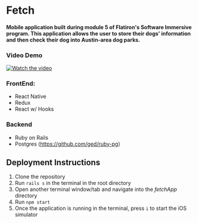 # Fetch
#### Mobile application built during module 5 of Flatiron's Software Immersive program. This application allows the user to store their dogs' information and then check their dog into Austin-area dog parks.

### Video Demo
[![Watch the video](https://img.youtube.com/vi/Qx5XU4TCZ8A/0.jpg)](https://youtu.be/Qx5XU4TCZ8A)

### FrontEnd:
- React Native
- Redux
- React w/ Hooks

### Backend
- Ruby on Rails
- Postgres (https://github.com/ged/ruby-pg)

## Deployment Instructions
1. Clone the repository
2. Run ```rails s```  in the terminal in the root directory
3. Open another terminal window/tab and navigate into the *fetchApp* directory
4. Run ```npm start```
5. Once the application is running in the terminal, press ```i``` to start the iOS simulator
